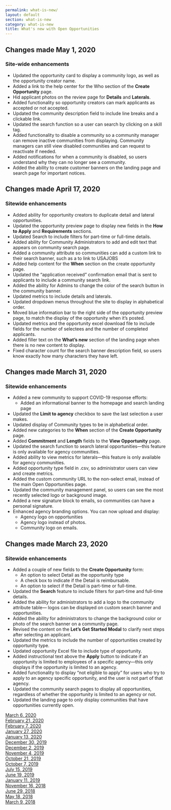 ```yaml
---
permalink: what-is-new/
layout: default
section: what-is-new
category: what-is-new
title: What's new with Open Opportunities
---
```


## Changes made May 1, 2020
### Site-wide enhancements

* Updated the opportunity card to display a community logo, as well as the opportunity creator name.
* Added a link to the help center for the Who section of the **Create Opportunity** page.
* Hid applicant photos on the review page for **Details** and **Laterals**.
* Added functionality so opportunity creators can mark applicants as accepted or not accepted. 
* Updated the community description field to include line breaks and a clickable link.
* Updated the search function so a user can search by clicking on a skill tag.
* Added functionality to disable a community so a community manager can remove inactive communities from displaying. Community managers can still view disabled communities and can request to reactivate if needed.
* Added notifications for when a community is disabled, so users understand why they can no longer see a community.
* Added the ability to create customer banners on the landing page and search page for important notices.


## Changes made April 17, 2020
### Sitewide enhancements

* Added ability for opportunity creators to duplicate detail and lateral opportunities.
* Updated the opportunity preview page to display new fields in the **How to Apply** and **Requirements** sections. 
* Updated Search to include filters for part-time or full-time details.
* Added ability for Community Administrators to add and edit text that appears on community search page.
* Added a community attribute so communities can add a custom link to their search banner, such as a to link to USAJOBS
* Added help content for the **When** section on the create opportunity page.
* Updated the “application received” confirmation email that is sent to applicants to include a community search link.
* Added the ability for Admins to change the color of the search button in the community banner.
* Updated metrics to include details and laterals.
* Updated dropdown menus throughout the site to display in alphabetical order.
* Moved blue information bar to the right side of the opportunity preview page, to match the display of the opportunity when it’s posted.
* Updated metrics and the opportunity excel download file to include fields for the number of selectees and the number of completed applicants. 
* Added filler text on the **What’s new** section of the landing page when there is no new content to display.
* Fixed character count for the search banner description field, so users know exactly how many characters they have left.

## Changes made March 31, 2020
### Sitewide enhancements

* Added a new community to support COVID-19 response efforts:
  * Added an informational banner to the homepage and search landing page
* Updated the **Limit to agency** checkbox to save the last selection a user makes.
* Updated display of Community types to be in alphabetical order.
* Added new categories to the **When** section of the **Create Opportunity** page. 
* Added **Commitment** and **Length** fields to the **View Opportunity** page.
* Updated the search function to search lateral opportunities—this feature is only available for agency communities.
* Added ability to view metrics for laterals—this feature is only available for agency communities.
* Added opportunity type field in .csv, so administrator users can view and create metrics.
* Added the custom community URL to the non-select email, instead of the main Open Opportunities page.
* Updated the community management panel, so users can see the most recently selected logo or background image.
* Added a new signature block to emails, so communities can have a personal signature.
* Enhanced agency branding options. You can now upload and display:
  * Agency logo on opportunities
  * Agency logo instead of photos.
  * Community logo on emails.


## Changes made March 23, 2020
### Sitewide enhancements

* Added a couple of new fields to the **Create Opportunity** form:
  * An option to select Detail as the opportunity type
  * A check box to indicate if the Detail is reimbursable. 
  * An option to select if the Detail is part-time or full-time.
* Updated the **Search** feature to include filters for part-time and full-time details.
* Added the ability for administrators to add a logo to the community attribute table— logos can be displayed on custom search banner and opportunities.
* Added the ability for administrators to change the background color or photo of the search banner on a community page.
* Revised the content on the **Let’s Get Started Modal** to clarify next steps after selecting an applicant.
* Updated the metrics to include the number of opportunities created by opportunity type.
* Updated opportunity Excel file to include type of opportunity.
* Added instructional text above the **Apply** button to indicate if an opportunity is limited to employees of a specific agency—this only displays if the opportunity is limited to an agency.
* Added functionality to display “not eligible to apply” for users who try to apply to an agency specific opportunity, and the user is not part of that agency.  
* Updated the community search pages to display all opportunities, regardless of whether the opportunity is limited to an agency or not.
* Updated the landing page to only display communities that have opportunities currently open.

[March 6, 2020](mar-06-2020)  
[February 21, 2020](feb-21-2020)  
[February 7, 2020](feb-07-2020/)  
[January 27, 2020](jan-27-2020/)  
[January 13, 2020](jan-13-2020/)  
[December 30, 2019](dec-30-2019/)  
[December 2, 2019](dec-02-2019/)  
[November 4, 2019](nov-04-2019/)  
[October 21, 2019](oct-21-2019/)  
[October 7, 2019](oct-07-2019/)  
[July 15, 2019](jul-15-2019/)  
[June 19, 2019](june-19-2019/)  
[January 11, 2019](jan-11-2019/)  
[November 16, 2018](nov-16-2018/)  
[June 29, 2018](june-29-2018/)  
[May 18, 2018](may-18-2018/)  
[March 9, 2018](mar-09-2018/)  
